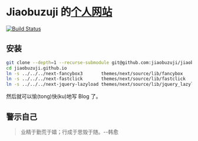 # Jiaobuzuji 的[个人网站](https://jiaobuzuji.github.io)

[![Build Status](https://travis-ci.org/jiaobuzuji/jiaobuzuji.github.io.svg?branch=source)](https://travis-ci.org/jiaobuzuji/jiaobuzuji.github.io)

## 安装

```bash
git clone --depth=1 --recurse-submodule git@github.com:jiaobuzuji/jiaobuzuji.github.io
cd jiaobuzuji.github.io
ln -s ../../../next-fancybox3       themes/next/source/lib/fancybox
ln -s ../../../next-fastclick       themes/next/source/lib/fastclick
ln -s ../../../next-jquery-lazyload themes/next/source/lib/jquery_lazyload # NOTE It's jquery_lazyload !! Not jquery-lazyload
```

然后就可以愉(tong)快(ku)地写 Blog 了。

## 警示自己

> 业精于勤荒于嬉；行成于思毁于随。--韩愈

